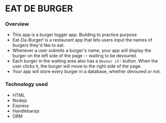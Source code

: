 # EAT DE BURGER
### Overview
  * This app is a burger logger app. Building to practice purpose
   * Eat-Da-Burger! is a restaurant app that lets users input the names of burgers they'd like to eat.
   * Whenever a user submits a burger's name, your app will display the burger on the left side of the page -- waiting to be devoured.
   * Each burger in the waiting area also has a `Devour it!` button. When the user clicks it, the burger will move to the right side of the page.
   * Your app will store every burger in a database, whether devoured or not.
  
### Technology used
  * HTML
  * Nodejs
  * Express
  * Handlebarsjs
  * ORM
